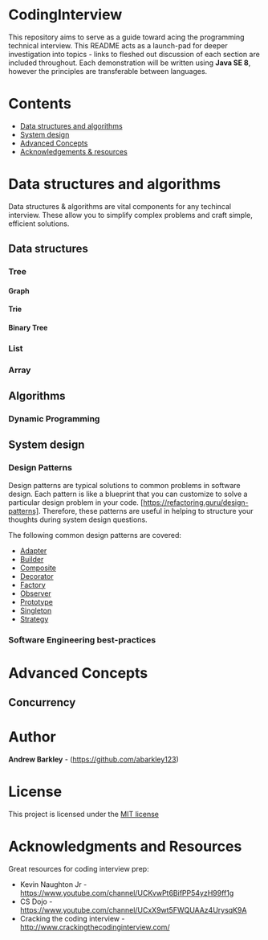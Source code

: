 # CodingInterview

This repository aims to serve as a guide toward acing the programming technical interview. This README acts as a launch-pad for deeper investigation into topics - links to fleshed out discussion of each section are included throughout.
Each demonstration will be written using **Java SE 8**, however the principles are transferable between languages.

# Contents 

- [Data structures and algorithms](#data-structures-and-algorithms)
- [System design](#system-design)
- [Advanced Concepts](#advanced-concepts)
- [Acknowledgements & resources](#acknowledgments-and-resources)

# Data structures and algorithms

Data structures & algorithms are vital components for any techincal interview. These allow you to simplify complex problems and craft simple, efficient solutions.

## Data structures

### Tree

#### Graph

#### Trie

#### Binary Tree

### List

### Array

## Algorithms

### Dynamic Programming

## System design

### Design Patterns

Design patterns are typical solutions to common problems in software design. Each pattern is like a blueprint that you can customize to solve a particular design problem in your code. [https://refactoring.guru/design-patterns]. Therefore, these patterns are useful in helping to structure your thoughts during system design questions. 

The following common design patterns are covered:

- [Adapter](https://github.com/abarkley123/CodingInterview/blob/master/design/patterns/Adapter.java)
- [Builder](https://github.com/abarkley123/CodingInterview/blob/master/design/patterns/Builder.java)
- [Composite](https://github.com/abarkley123/CodingInterview/blob/master/design/patterns/Composite.java)
- [Decorator](https://github.com/abarkley123/CodingInterview/blob/master/design/patterns/Decorator.java)
- [Factory](https://github.com/abarkley123/CodingInterview/blob/master/design/patterns/Factory.java)
- [Observer](https://github.com/abarkley123/CodingInterview/blob/master/design/patterns/Observer.java)
- [Prototype](https://github.com/abarkley123/CodingInterview/blob/master/design/patterns/Prototype.java)
- [Singleton](https://github.com/abarkley123/CodingInterview/blob/master/design/patterns/Singleton.java)
- [Strategy](https://github.com/abarkley123/CodingInterview/blob/master/design/patterns/Strategy.java)

### Software Engineering best-practices 

# Advanced Concepts

## Concurrency

# Author
**Andrew Barkley** - (https://github.com/abarkley123)

# License
This project is licensed under the [MIT license](https://github.com/abarkley123/CodingInterview/blob/master/LICENSE)

# Acknowledgments and Resources

Great resources for coding interview prep:
* Kevin Naughton Jr - https://www.youtube.com/channel/UCKvwPt6BifPP54yzH99ff1g
* CS Dojo - https://www.youtube.com/channel/UCxX9wt5FWQUAAz4UrysqK9A
* Cracking the coding interview - http://www.crackingthecodinginterview.com/
